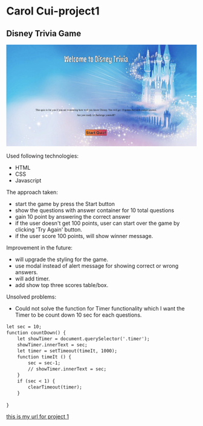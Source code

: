 # Carol Cui-project1

## Disney Trivia Game

![homepage looks like:](images/homepage.png)

Used following technologies:

- HTML
- CSS
- Javascript

The approach taken:

- start the game by press the Start button
- show the questions with answer container for 10 total questions
- gain 10 point by answering the correct answer
- if the user doesn't get 100 points, user can start over the game by clicking 'Try Again' button.
- if the user score 100 points, will show winner message.

Improvement in the future:

- will upgrade the styling for the game.
- use modal instead of alert message for showing correct or wrong answers.
- will add timer.
- add show top three scores table/box.

Unsolved problems:

- Could not solve the function for Timer functionality which I want the Timer to be count down 10 sec for each questions.

```
let sec = 10;
function countDown() {
	let showTimer = document.querySelector('.timer');
	showTimer.innerText = sec;
    let timer = setTimeout(timeIt, 1000);
    function timeIt () {
        sec = sec-1;
        // showTimer.innerText = sec;
    }
	if (sec < 1) {
        clearTimeout(timer);
    }

}
```

[this is my url for project 1](https://ylcarolcui.github.io/carolcui-project1/)
